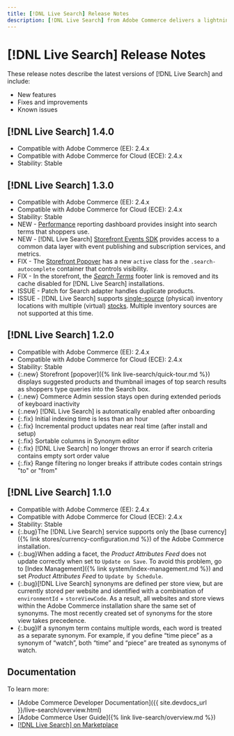 ```yaml
---
title: [!DNL Live Search] Release Notes
description: [!DNL Live Search] from Adobe Commerce delivers a lightning fast, super-relevant, and intuitive search experience.
---
```

# [!DNL Live Search] Release Notes

These release notes describe the latest versions of [!DNL Live Search] and include:

* New features
* Fixes and improvements
* Known issues

## [!DNL Live Search] 1.4.0

* Compatible with Adobe Commerce (EE): 2.4.x
* Compatible with Adobe Commerce for Cloud (ECE): 2.4.x
* Stability: Stable

## [!DNL Live Search] 1.3.0

* Compatible with Adobe Commerce (EE): 2.4.x
* Compatible with Adobe Commerce for Cloud (ECE): 2.4.x
* Stability: Stable
* NEW - [Performance](https://docs.magento.com/user-guide/live-search/performance.html) reporting dashboard provides insight into search terms that shoppers use.
* NEW - [!DNL Live Search] [Storefront Events SDK](https://devdocs.magento.com/shared-services/storefront-events-sdk.html) provides access to a common data layer with event publishing and subscription services, and metrics.
* FIX - The [Storefront Popover](https://devdocs.magento.com/live-search/storefront-popover.html) has a new `active` class for the `.search-autocomplete` container that controls visibility.
* FIX - In the storefront, the [_Search Terms_](https://docs.magento.com/user-guide/marketing/search-terms-popular.html) footer link is removed and its cache disabled for [!DNL Live Search] installations.
* ISSUE - Patch for Search adapter handles duplicate products.
* ISSUE - [!DNL Live Search] supports [single-source](https://docs.magento.com/user-guide/catalog/inventory-sources.html) (physical) inventory locations with multiple (virtual) [stocks](https://docs.magento.com/user-guide/catalog/inventory-stock.html). Multiple inventory sources are not supported at this time.
## [!DNL Live Search] 1.2.0

* Compatible with Adobe Commerce (EE): 2.4.x
* Compatible with Adobe Commerce for Cloud (ECE): 2.4.x
* Stability: Stable
* {:.new} Storefront [popover]({% link live-search/quick-tour.md %}) displays suggested products and thumbnail images of top search results as shoppers type queries into the Search box.
* {:.new} Commerce Admin session stays open during extended periods of keyboard inactivity
* {:.new} [!DNL Live Search] is automatically enabled after onboarding
* {:.fix} Initial indexing time is less than an hour
* {:.fix} Incremental product updates near real time (after install and setup)
* {:.fix} Sortable columns in Synonym editor
* {:.fix} [!DNL Live Search] no longer throws an error if search criteria contains empty sort order value
* {:.fix} Range filtering no longer breaks if attribute codes contain strings "to" or "from"

## [!DNL Live Search] 1.1.0

* Compatible with Adobe Commerce (EE): 2.4.x
* Compatible with Adobe Commerce for Cloud (ECE): 2.4.x
* Stability: Stable
* {:.bug}The [!DNL Live Search] service supports only the [base currency]({% link stores/currency-configuration.md %}) of the Adobe Commerce installation.
* {:.bug}When adding a facet, the _Product Attributes Feed_ does not update correctly when set to `Update on Save`. To avoid this problem, go to [Index Management]({% link system/index-management.md %}) and set _Product Attributes Feed_ to `Update by Schedule`.
* {:.bug}[!DNL Live Search] synonyms are defined per store view, but are currently stored per website and identified with a combination of `environmentId` + `storeViewCode`. As a result, all websites and store views within the Adobe Commerce installation share the same set of synonyms. The most recently created set of synonyms for the store view takes precedence.
* {:.bug}If a synonym term contains multiple words, each word is treated as a separate synonym. For example, if you define “time piece” as a synonym of “watch”, both “time” and “piece” are treated as synonyms of watch.

## Documentation

To learn more:

* [Adobe Commerce Developer Documentation]({{ site.devdocs_url }}/live-search/overview.html)
* [Adobe Commerce User Guide]({% link live-search/overview.md %})
* [[!DNL Live Search] on Marketplace](https://marketplace.magento.com/magento-live-search.html)
